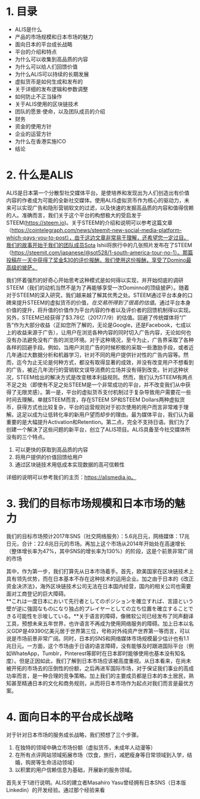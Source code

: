 # 1. 目录

- ALIS是什么
- 产品的市场规模和日本市场的魅力
- 面向日本的平台成长战略
- 平台的介绍和特点
- 为什么可以收集到高品质的内容
- 为什么可以给人们回馈价值
- 为什么ALIS可以持续的长期发展
- 虚拟货币是如何生成和发布的
- 关于详细的发布逻辑和参数调整
- 如何防止不正当操作
- 关于ALIS使用的区块链技术
- 团队的愿景·使命，以及团队成员的介绍
- 财务
- 资金的使用方针
- 企业的运营方针
- 为什么在香港实施ICO
- 结论



# 2. 什么是ALIS

ALIS是日本第一个分散型社交媒体平台。是使培养和发现出为人们创造出有价值内容的作者成为可能的全新社交媒体。使用ALIS虚拟货币作为核心的驱动力，未来可以实现广告和隐形营销软文的过滤，以及快速的发掘高品质的内容和值得信赖的人。准确而言，我们关于这个平台的构想极大的受启发于STEEM(https://steem.io)。关于STEEM的介绍和说明可以参考这篇文章（https://cointelegraph.com/news/steemit-new-social-media-platform-which-pays-you-to-post），由于这边文章非常易于理解，还希望您一定过目。我们的故事开始于我们的团队成员Sota Ishii将旅行中的几张照片发布在了STEEM（https://steemit.com/japanese/@sot528/1-south-america-tour-no-1）。那篇投稿在一天中获得了奖金$30的评价报酬，我们使用这份报酬，享受了Domino最高级的披萨。

我们怀着强烈的好奇心开始思考这种模式是如何得以实现，并开始彻底的调研STEEM（我们的动机当然不是为了再能够享受一次Dominno的顶级披萨）。随着对于STEEM的深入研究，我们越来越了解其优秀之处。STEEM通过平台本身的口碑来提升STEEM的虚拟货币的价值，*在交易所得到了很高的估值*。通过平台本身价值的提升，将升值的价值作为平台内容的作者以及评价者的回馈机制得以实现。另外，STEEM已经获得了$3.78亿（2017/7/9）的估值。回避了传统媒体将“广告”作为大部分收益（正如您所了解的，无论是Google，还是Facebook，七成以上的收益来源于广告），让用户在浏览各种内容的同时切入广告内容，无论如何也没有办法避免没有广告的浏览环境。对于这种境况，至今为止，广告界采取了各种各样的回避手段。例如，当用户浏览广告的时候积极的采取一些激励手段，或者近几年通过大数据分析和机器学习，针对不同的用户提供针对性的广告内容等。然而，迄今为止无论是何种方式，都没有取得显著的成效，并没有改变用户不想看到的广告，被近几年流行的营销软文误导消费的立场并没有得到改变。针对这种状况，STEEM给出的解决方式是改变根本利益规则。然而，我们认为STEEM有两点不足之处（即使有不足之处STEEM是一个非常成功的平台，并不改变我们从中获得了无限灵感）。第一是，平台的虚拟货币支付机制过于复杂导致用户需要花一些时间去理解。单就STEEM而言，存在STEEM SP和STEEM Dollars两种虚拟货币，获得方式也比较复杂，平台的运营规则对于初次使用的用户而言非常难于理解。这足以成为让低转化率的新用户望而却步的理由。最为媒体平台，我们认为最重要的是大幅提升Activation和Retention。第二点，完全不支持日语。我们为了创建一个解决了这些问题的新平台，创立了ALIS项目。ALIS具备至今社交媒体所没有的三个特点。

1. 可以更快的获取到高品质的内容
2. 将用户提供的价值回馈给用户
3. 通过区块链技术用低成本实现数据的高可信赖性

详细的说明可以参考我们的主页：https://alismedia.jp。



# 3. 我们的目标市场规模和日本市场的魅力

我们的目标市场预计2017年SNS（社交网络服务）：5.6兆日元，网络媒体：17兆日元，合计：22.6兆日元的市场。再加上这个市场从2014年开始处在高速增长（整体增长率为47%，其中SNS的增长率为130%）的阶段，这是个前景非常广阔的市场

其中，作为第一步，我们打算先从日本市场着手。首先，欧美国家在区块链技术上具有领先优势，而在日本基本不存在这种技术的运用企业。加之由于日本的《改正资金决济法》，海外区块链技术公司无法在日本国内经营，国内的相关公司也需要面对工商登记的巨大障碍。		
**これは一度日本において先行者としてのポジションを確立すれば、言語という壁が逆に強固なものになり独占的プレイヤーとしての立ち位置を確立することできる可能性を示唆している。**关于语言的障碍，像微软公司已经发布了同声翻译工具，预想未来五年世界，也许语言不再成为使用网络服务的障碍。加上日本以名义GDP是49390亿美元居于世界第三位，号称对外纯资产世界第一等而言，可以说是市场前景非常广阔。同时，日本的SNS和网络媒体市场规模最少估计也有1.1兆日元。一方面，这个市场由于日语的语言障碍，没有能够及时跟进国际平台（例如WhateApp，Tumblr，Pinterest等即时在日本即时能够使用也基本没有知名度）。但是正因如此，我们了解到日本市场应该被高度重视。从日本看来，在尚未被开拓的市场去的压倒性的份额，之后再进军国际市场，对于保证我们事业的高成功率而言，是一种合理的竞争策略。加上我们的主要成员都是日本的本土居民，熟知甚至精通日本的文化和商务规则，从而将日本市场作为起点对我们而言是最优方案。



# 4. 面向日本的平台成长战略

对于针对日本市场的服务成长战略，我们预想了三个步骤。

1. 在独特的领域中确立市场份额（虚拟货币，未成年人动漫等）
2. 在所有点评网站领域拓展市场（饮食，旅行，减肥瘦身等日常领域到入学，结婚，购房等生命活动领域）
3. 以积累的用户信赖信息为基础，开展新的服务领域。

首先关于1进行说明。ALIS的建立者Masahiro Yasu曾经拥有日本SNS（日本版Linkedin）的开发经验。通过那个经验来看








​			
​		
​	


​			
​		
​	


​			
​		
​	


​			
​		
​	

